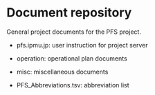 # Document repository
General project documents for the PFS project.

* pfs.ipmu.jp: user instruction for project server

* operation: operational plan documents

* misc: miscellaneous documents
 * PFS_Abbreviations.tsv: abbreviation list
